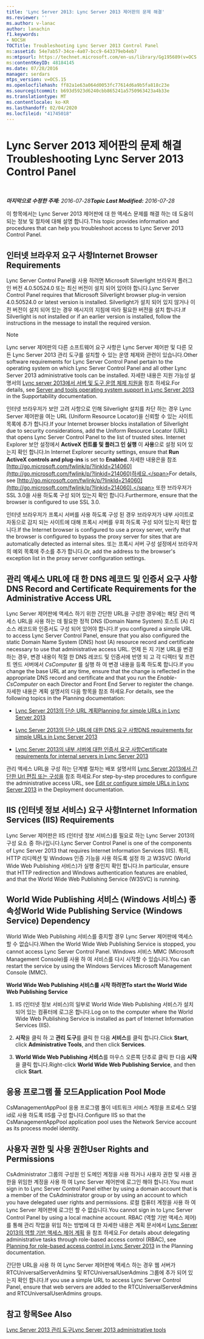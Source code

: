 ```yaml
---
title: 'Lync Server 2013: Lync Server 2013 제어판의 문제 해결'
ms.reviewer: ''
ms.author: v-lanac
author: lanachin
f1.keywords:
- NOCSH
TOCTitle: Troubleshooting Lync Server 2013 Control Panel
ms:assetid: 54e7ab57-34ce-4a07-bcc9-643379eb4eb7
ms:mtpsurl: https://technet.microsoft.com/en-us/library/Gg195689(v=OCS.15)
ms:contentKeyID: 48184145
ms.date: 07/28/2016
manager: serdars
mtps_version: v=OCS.15
ms.openlocfilehash: ff82a1e63a064d0053fc77614d6a9b5fa818c23e
ms.sourcegitcommit: b693d5923d6240cbb865241a5750963423a4b33e
ms.translationtype: MT
ms.contentlocale: ko-KR
ms.lasthandoff: 02/04/2020
ms.locfileid: "41745018"
---
```

<div data-xmlns="http://www.w3.org/1999/xhtml">

<div class="topic" data-xmlns="http://www.w3.org/1999/xhtml" data-msxsl="urn:schemas-microsoft-com:xslt" data-cs="http://msdn.microsoft.com/en-us/">

<div data-asp="http://msdn2.microsoft.com/asp">

# <a name="troubleshooting-lync-server-2013-control-panel"></a><span data-ttu-id="72052-102">Lync Server 2013 제어판의 문제 해결</span><span class="sxs-lookup"><span data-stu-id="72052-102">Troubleshooting Lync Server 2013 Control Panel</span></span>

</div>

<div id="mainSection">

<div id="mainBody">

<span> </span>

<span data-ttu-id="72052-103">_**마지막으로 수정한 주제:** 2016-07-28_</span><span class="sxs-lookup"><span data-stu-id="72052-103">_**Topic Last Modified:** 2016-07-28_</span></span>

<span data-ttu-id="72052-104">이 항목에서는 Lync Server 2013 제어판에 대 한 액세스 문제를 해결 하는 데 도움이 되는 정보 및 절차에 대해 설명 합니다.</span><span class="sxs-lookup"><span data-stu-id="72052-104">This topic provides information and procedures that can help you troubleshoot access to Lync Server 2013 Control Panel.</span></span>

<div>

## <a name="internet-browser-requirements"></a><span data-ttu-id="72052-105">인터넷 브라우저 요구 사항</span><span class="sxs-lookup"><span data-stu-id="72052-105">Internet Browser Requirements</span></span>

<span data-ttu-id="72052-106">Lync Server Control Panel을 사용 하려면 Microsoft Silverlight 브라우저 플러그 인 버전 4.0.50524.0 또는 최신 버전이 설치 되어 있어야 합니다.</span><span class="sxs-lookup"><span data-stu-id="72052-106">Lync Server Control Panel requires that Microsoft Silverlight browser plug-in version 4.0.50524.0 or latest version is installed.</span></span> <span data-ttu-id="72052-107">Silverlight가 설치 되어 있지 않거나 이전 버전이 설치 되어 있는 경우 메시지의 지침에 따라 필요한 버전을 설치 합니다.</span><span class="sxs-lookup"><span data-stu-id="72052-107">If Silverlight is not installed or if an earlier version is installed, follow the instructions in the message to install the required version.</span></span>

<div>


> [!NOTE]  
> <span data-ttu-id="72052-108">Lync server 제어판의 다른 소프트웨어 요구 사항은 Lync Server 제어판 및 다른 모든 Lync Server 2013 관리 도구를 설치할 수 있는 운영 체제와 관련이 있습니다.</span><span class="sxs-lookup"><span data-stu-id="72052-108">Other software requirements for Lync Server Control Panel pertain to the operating system on which Lync Server Control Panel and all other Lync Server 2013 administrative tools can be installed.</span></span> <span data-ttu-id="72052-109">자세한 내용은 지원 가능성 설명서의 <A href="lync-server-2013-server-and-tools-operating-system-support.md">Lync server 2013에서 서버 및 도구 운영 체제 지원을</A> 참조 하세요.</span><span class="sxs-lookup"><span data-stu-id="72052-109">For details, see <A href="lync-server-2013-server-and-tools-operating-system-support.md">Server and tools operating system support in Lync Server 2013</A> in the Supportability documentation.</span></span>



</div>

<span data-ttu-id="72052-110">인터넷 브라우저가 보안 고려 사항으로 인해 Silverlight 설치를 차단 하는 경우 Lync Server 제어판을 여는 URL (Uniform Resource Locator)을 신뢰할 수 있는 사이트 목록에 추가 합니다.</span><span class="sxs-lookup"><span data-stu-id="72052-110">If your Internet browser blocks installation of Silverlight due to security considerations, add the Uniform Resource Locator (URL) that opens Lync Server Control Panel to the list of trusted sites.</span></span> <span data-ttu-id="72052-111">Internet Explorer 보안 설정에서 **ActiveX 컨트롤 및 플러그 인 실행** 이 **사용**으로 설정 되어 있는지 확인 합니다.</span><span class="sxs-lookup"><span data-stu-id="72052-111">In Internet Explorer security settings, ensure that **Run ActiveX controls and plug-ins** is set to **Enabled**.</span></span> <span data-ttu-id="72052-112">자세한 내용은을 참조 [http://go.microsoft.com/fwlink/p/?linkId=214060](http://go.microsoft.com/fwlink/p/?linkid=214060)하세요.</span><span class="sxs-lookup"><span data-stu-id="72052-112">For details, see [http://go.microsoft.com/fwlink/p/?linkId=214060](http://go.microsoft.com/fwlink/p/?linkid=214060).</span></span> <span data-ttu-id="72052-113">또한 브라우저가 SSL 3.0을 사용 하도록 구성 되어 있는지 확인 합니다.</span><span class="sxs-lookup"><span data-stu-id="72052-113">Furthermore, ensure that the browser is configured to use SSL 3.0.</span></span>

<span data-ttu-id="72052-114">인터넷 브라우저가 프록시 서버를 사용 하도록 구성 된 경우 브라우저가 내부 사이트로 자동으로 감지 되는 사이트에 대해 프록시 서버를 우회 하도록 구성 되어 있는지 확인 합니다.</span><span class="sxs-lookup"><span data-stu-id="72052-114">If the Internet browser is configured to use a proxy server, verify that the browser is configured to bypass the proxy server for sites that are automatically detected as internal sites.</span></span> <span data-ttu-id="72052-115">또는 프록시 서버 구성 설정에서 브라우저의 예외 목록에 주소를 추가 합니다.</span><span class="sxs-lookup"><span data-stu-id="72052-115">Or, add the address to the browser's exception list in the proxy server configuration settings.</span></span>

</div>

<div>

## <a name="dns-record-and-certificate-requirements-for-the-administrative-access-url"></a><span data-ttu-id="72052-116">관리 액세스 URL에 대 한 DNS 레코드 및 인증서 요구 사항</span><span class="sxs-lookup"><span data-stu-id="72052-116">DNS Record and Certificate Requirements for the Administrative Access URL</span></span>

<span data-ttu-id="72052-117">Lync Server 제어판에 액세스 하기 위한 간단한 URL을 구성한 경우에는 해당 관리 액세스 URL을 사용 하는 데 필요한 정적 DNS (Domain Name System) 호스트 (A) 리소스 레코드와 인증서도 구성 되어 있어야 합니다.</span><span class="sxs-lookup"><span data-stu-id="72052-117">If you configured a simple URL to access Lync Server Control Panel, ensure that you also configured the static Domain Name System (DNS) host (A) resource record and certificate necessary to use that administrative access URL.</span></span> <span data-ttu-id="72052-118">언제 든 지 기본 URL을 변경 하는 경우, 변경 내용이 적절 한 DNS 레코드 및 인증서에 반영 되 고 각 디렉터 및 프런트 엔드 서버에서 *CsComputer* 를 실행 하 여 변경 내용을 등록 하도록 합니다.</span><span class="sxs-lookup"><span data-stu-id="72052-118">If you change the base URL at any time, ensure that the change is reflected in the appropriate DNS record and certificate and that you run the *Enable-CsComputer* on each Director and Front End Server to register the change.</span></span> <span data-ttu-id="72052-119">자세한 내용은 계획 설명서의 다음 항목을 참조 하세요.</span><span class="sxs-lookup"><span data-stu-id="72052-119">For details, see the following topics in the Planning documentation:</span></span>

  - [<span data-ttu-id="72052-120">Lync Server 2013의 단순 URL 계획</span><span class="sxs-lookup"><span data-stu-id="72052-120">Planning for simple URLs in Lync Server 2013</span></span>](lync-server-2013-planning-for-simple-urls.md)

  - [<span data-ttu-id="72052-121">Lync Server 2013의 단순 URL에 대한 DNS 요구 사항</span><span class="sxs-lookup"><span data-stu-id="72052-121">DNS requirements for simple URLs in Lync Server 2013</span></span>](lync-server-2013-dns-requirements-for-simple-urls.md)

  - [<span data-ttu-id="72052-122">Lync Server 2013의 내부 서버에 대한 인증서 요구 사항</span><span class="sxs-lookup"><span data-stu-id="72052-122">Certificate requirements for internal servers in Lync Server 2013</span></span>](lync-server-2013-certificate-requirements-for-internal-servers.md)

<span data-ttu-id="72052-123">관리 액세스 URL을 구성 하는 단계별 절차는 배포 설명서의 [Lync Server 2013에서 간단한 Url 편집 또는 구성을](lync-server-2013-edit-or-configure-simple-urls.md) 참조 하세요.</span><span class="sxs-lookup"><span data-stu-id="72052-123">For step-by-step procedures to configure the administrative access URL, see [Edit or configure simple URLs in Lync Server 2013](lync-server-2013-edit-or-configure-simple-urls.md) in the Deployment documentation.</span></span>

</div>

<div>

## <a name="internet-information-services-iis-requirements"></a><span data-ttu-id="72052-124">IIS (인터넷 정보 서비스) 요구 사항</span><span class="sxs-lookup"><span data-stu-id="72052-124">Internet Information Services (IIS) Requirements</span></span>

<span data-ttu-id="72052-125">Lync Server 제어판은 IIS (인터넷 정보 서비스)를 필요로 하는 Lync Server 2013의 구성 요소 중 하나입니다.</span><span class="sxs-lookup"><span data-stu-id="72052-125">Lync Server Control Panel is one of the components of Lync Server 2013 that requires Internet Information Services (IIS).</span></span> <span data-ttu-id="72052-126">특히, HTTP 리디렉션 및 Windows 인증 기능을 사용 하도록 설정 하 고 W3SVC (World Wide Web Publishing 서비스)가 실행 중인지 확인 합니다.</span><span class="sxs-lookup"><span data-stu-id="72052-126">In particular, ensure that HTTP redirection and Windows authentication features are enabled, and that the World Wide Web Publishing Service (W3SVC) is running.</span></span>

<div>

## <a name="world-wide-publishing-service-windows-service-dependency"></a><span data-ttu-id="72052-127">World Wide Publishing 서비스 (Windows 서비스) 종속성</span><span class="sxs-lookup"><span data-stu-id="72052-127">World Wide Publishing Service (Windows Service) Dependency</span></span>

<span data-ttu-id="72052-128">World Wide Web Publishing 서비스를 중지할 경우 Lync Server 제어판에 액세스할 수 없습니다.</span><span class="sxs-lookup"><span data-stu-id="72052-128">When the World Wide Web Publishing Service is stopped, you cannot access Lync Server Control Panel.</span></span> <span data-ttu-id="72052-129">Windows 서비스 MMC (Microsoft Management Console)를 사용 하 여 서비스를 다시 시작할 수 있습니다.</span><span class="sxs-lookup"><span data-stu-id="72052-129">You can restart the service by using the Windows Services Microsoft Management Console (MMC).</span></span>

<span data-ttu-id="72052-130">**World Wide Web Publishing 서비스를 시작 하려면**</span><span class="sxs-lookup"><span data-stu-id="72052-130">**To start the World Wide Web Publishing Service**</span></span>

1.  <span data-ttu-id="72052-131">IIS (인터넷 정보 서비스)의 일부로 World Wide Web Publishing 서비스가 설치 되어 있는 컴퓨터에 로그온 합니다.</span><span class="sxs-lookup"><span data-stu-id="72052-131">Log on to the computer where the World Wide Web Publishing Service is installed as part of Internet Information Services (IIS).</span></span>

2.  <span data-ttu-id="72052-132">**시작**을 클릭 하 고 **관리 도구**를 클릭 한 다음 **서비스**를 클릭 합니다.</span><span class="sxs-lookup"><span data-stu-id="72052-132">Click **Start**, click **Administrative Tools**, and then click **Services**.</span></span>

3.  <span data-ttu-id="72052-133">**World Wide Web Publishing 서비스**를 마우스 오른쪽 단추로 클릭 한 다음 **시작**을 클릭 합니다.</span><span class="sxs-lookup"><span data-stu-id="72052-133">Right-click **World Wide Web Publishing Service**, and then click **Start**.</span></span>

</div>

<div>

## <a name="application-pool-mode"></a><span data-ttu-id="72052-134">응용 프로그램 풀 모드</span><span class="sxs-lookup"><span data-stu-id="72052-134">Application Pool Mode</span></span>

<span data-ttu-id="72052-135">CsManagementAppPool 응용 프로그램 풀이 네트워크 서비스 계정을 프로세스 모델 id로 사용 하도록 IIS를 구성 합니다.</span><span class="sxs-lookup"><span data-stu-id="72052-135">Configure IIS so that the CsManagementAppPool application pool uses the Network Service account as its process model identity.</span></span>

</div>

</div>

<div>

## <a name="user-rights-and-permissions"></a><span data-ttu-id="72052-136">사용자 권한 및 사용 권한</span><span class="sxs-lookup"><span data-stu-id="72052-136">User Rights and Permissions</span></span>

<span data-ttu-id="72052-137">CsAdministrator 그룹의 구성원 인 도메인 계정을 사용 하거나 사용자 권한 및 사용 권한을 위임한 계정을 사용 하 여 Lync Server 제어판에 로그인 해야 합니다.</span><span class="sxs-lookup"><span data-stu-id="72052-137">You must sign in to Lync Server Control Panel either by using a domain account that is a member of the CsAdministrator group or by using an account to which you have delegated user rights and permissions.</span></span> <span data-ttu-id="72052-138">로컬 컴퓨터 계정을 사용 하 여 Lync Server 제어판에 로그인 할 수 없습니다.</span><span class="sxs-lookup"><span data-stu-id="72052-138">You cannot sign in to Lync Server Control Panel by using a local machine account.</span></span> <span data-ttu-id="72052-139">RBAC (역할 기반 액세스 제어)를 통해 관리 작업을 위임 하는 방법에 대 한 자세한 내용은 계획 문서에서 [Lync Server 2013의 역할 기반 액세스 제어 계획](lync-server-2013-planning-for-role-based-access-control.md) 을 참조 하세요.</span><span class="sxs-lookup"><span data-stu-id="72052-139">For details about delegating administrative tasks through role-based access control (RBAC), see [Planning for role-based access control in Lync Server 2013](lync-server-2013-planning-for-role-based-access-control.md) in the Planning documentation.</span></span>

<span data-ttu-id="72052-140">간단한 URL을 사용 하 여 Lync Server 제어판에 액세스 하는 경우 웹 서버가 RTCUniversalServerAdmins 및 RTCUniversalUserAdmins 그룹에 추가 되어 있는지 확인 합니다.</span><span class="sxs-lookup"><span data-stu-id="72052-140">If you use a simple URL to access Lync Server Control Panel, ensure that web servers are added to the RTCUniversalServerAdmins and RTCUniversalUserAdmins groups.</span></span>

</div>

<div>

## <a name="see-also"></a><span data-ttu-id="72052-141">참고 항목</span><span class="sxs-lookup"><span data-stu-id="72052-141">See Also</span></span>


[<span data-ttu-id="72052-142">Lync Server 2013 관리 도구</span><span class="sxs-lookup"><span data-stu-id="72052-142">Lync Server 2013 administrative tools</span></span>](lync-server-2013-lync-server-administrative-tools.md)  
  

</div>

</div>

<span> </span>

</div>

</div>

</div>

